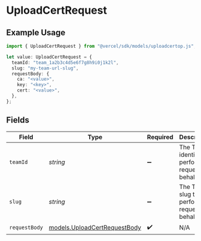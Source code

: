 # UploadCertRequest

## Example Usage

```typescript
import { UploadCertRequest } from "@vercel/sdk/models/uploadcertop.js";

let value: UploadCertRequest = {
  teamId: "team_1a2b3c4d5e6f7g8h9i0j1k2l",
  slug: "my-team-url-slug",
  requestBody: {
    ca: "<value>",
    key: "<key>",
    cert: "<value>",
  },
};
```

## Fields

| Field                                                              | Type                                                               | Required                                                           | Description                                                        | Example                                                            |
| ------------------------------------------------------------------ | ------------------------------------------------------------------ | ------------------------------------------------------------------ | ------------------------------------------------------------------ | ------------------------------------------------------------------ |
| `teamId`                                                           | *string*                                                           | :heavy_minus_sign:                                                 | The Team identifier to perform the request on behalf of.           | team_1a2b3c4d5e6f7g8h9i0j1k2l                                      |
| `slug`                                                             | *string*                                                           | :heavy_minus_sign:                                                 | The Team slug to perform the request on behalf of.                 | my-team-url-slug                                                   |
| `requestBody`                                                      | [models.UploadCertRequestBody](../models/uploadcertrequestbody.md) | :heavy_check_mark:                                                 | N/A                                                                |                                                                    |
